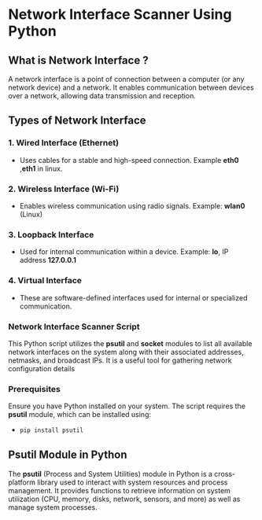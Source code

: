 # Network Interface Scanner Using Python 

## What is Network Interface ?

A network interface is a point of connection between a computer (or any network device) and a network. It enables communication between devices over a network, allowing data transmission and reception.


## Types of Network Interface 

  ### 1. Wired Interface (Ethernet)
  - Uses cables for a stable and high-speed connection. Example **eth0** ,**eth1** in linux.
     
  ### 2. Wireless Interface (Wi-Fi)
  - Enables wireless communication using radio signals. Example: **wlan0** (Linux)
    
  ### 3. Loopback Interface
  - Used for internal communication within a device. Example: **lo**, IP address **127.0.0.1**
    
  ### 4. Virtual Interface
  - These are software-defined interfaces used for internal or specialized communication.

### Network Interface Scanner Script

This Python script utilizes the **psutil** and **socket** modules to list all available network interfaces on the system along with their associated addresses, netmasks, and broadcast IPs. It is a useful tool for gathering network configuration details


### Prerequisites 
Ensure you have Python installed on your system. The script requires the **psutil** module, which can be installed using:
- ```bash
  pip install psutil
  ```

## Psutil Module in Python

The **psutil** (Process and System Utilities) module in Python is a cross-platform library used to interact with system resources and process management. It provides functions to retrieve information on system utilization (CPU, memory, disks, network, sensors, and more) as well as manage system processes.


